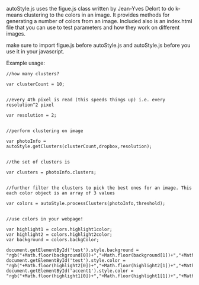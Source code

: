 
autoStyle.js uses the figue.js class written by Jean-Yves Delort to do k-means clustering to the colors in an image. 
It provides methods for generating a number of colors from an image. Included also is an index.html file that you can use to test parameters 
and how they work on different images.

make sure to import figue.js before autoStyle.js and autoStyle.js before you use it in your javascript.


Example usage:
	

	//how many clusters?
	
	var clusterCount = 10;
	
	
	//every 4th pixel is read (this speeds things up) i.e. every resolution^2 pixel
	
	var resolution = 2;
	
	
	//perform clustering on image
	
	var photoInfo = autoStyle.getClusters(clusterCount,dropbox,resolution);
	
	
	//the set of clusters is
	
	var clusters = photoInfo.clusters;
	
	
	//further filter the clusters to pick the best ones for an image. This each color object is an array of 3 values
	
	var colors = autoStyle.processClusters(photoInfo,threshold);
	
	
	//use colors in your webpage!
	
	var highlight1 = colors.highlight1color;
	var highlight2 = colors.highlight2color;
	var background = colors.backgColor;
	
	document.getElementById('test').style.background = "rgb("+Math.floor(background[0])+","+Math.floor(background[1])+","+Math.floor(background[2])+")";
	document.getElementById('test').style.color = "rgb("+Math.floor(highlight2[0])+","+Math.floor(highlight2[1])+","+Math.floor(highlight2[2])+")";
	document.getElementById('accent1').style.color = "rgb("+Math.floor(highlight1[0])+","+Math.floor(highlight1[1])+","+Math.floor(highlight1[2])+")";

	
	
	

